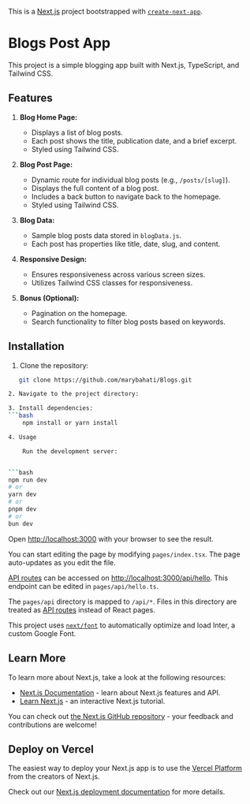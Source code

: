 This is a [Next.js](https://nextjs.org/) project bootstrapped with [`create-next-app`](https://github.com/vercel/next.js/tree/canary/packages/create-next-app).


# Blogs Post App

This project is a simple blogging app built with Next.js, TypeScript, and Tailwind CSS.

## Features

1. **Blog Home Page:**
   - Displays a list of blog posts.
   - Each post shows the title, publication date, and a brief excerpt.
   - Styled using Tailwind CSS.

2. **Blog Post Page:**
   - Dynamic route for individual blog posts (e.g., `/posts/[slug]`).
   - Displays the full content of a blog post.
   - Includes a back button to navigate back to the homepage.
   - Styled using Tailwind CSS.

3. **Blog Data:**
   - Sample blog posts data stored in `blogData.js`.
   - Each post has properties like title, date, slug, and content.

4. **Responsive Design:**
   - Ensures responsiveness across various screen sizes.
   - Utilizes Tailwind CSS classes for responsiveness.

5. **Bonus (Optional):**
   - Pagination on the homepage.
   - Search functionality to filter blog posts based on keywords.

## Installation

1. Clone the repository:
```bash
   git clone https://github.com/marybahati/Blogs.git

2. Navigate to the project directory:

3. Install dependencies:
```bash
    npm install or yarn install

4. Usage

    Run the development server:


```bash
npm run dev
# or
yarn dev
# or
pnpm dev
# or
bun dev
```

Open [http://localhost:3000](http://localhost:3000) with your browser to see the result.

You can start editing the page by modifying `pages/index.tsx`. The page auto-updates as you edit the file.

[API routes](https://nextjs.org/docs/api-routes/introduction) can be accessed on [http://localhost:3000/api/hello](http://localhost:3000/api/hello). This endpoint can be edited in `pages/api/hello.ts`.

The `pages/api` directory is mapped to `/api/*`. Files in this directory are treated as [API routes](https://nextjs.org/docs/api-routes/introduction) instead of React pages.

This project uses [`next/font`](https://nextjs.org/docs/basic-features/font-optimization) to automatically optimize and load Inter, a custom Google Font.

## Learn More

To learn more about Next.js, take a look at the following resources:

- [Next.js Documentation](https://nextjs.org/docs) - learn about Next.js features and API.
- [Learn Next.js](https://nextjs.org/learn) - an interactive Next.js tutorial.

You can check out [the Next.js GitHub repository](https://github.com/vercel/next.js/) - your feedback and contributions are welcome!

## Deploy on Vercel

The easiest way to deploy your Next.js app is to use the [Vercel Platform](https://vercel.com/new?utm_medium=default-template&filter=next.js&utm_source=create-next-app&utm_campaign=create-next-app-readme) from the creators of Next.js.

Check out our [Next.js deployment documentation](https://nextjs.org/docs/deployment) for more details.
